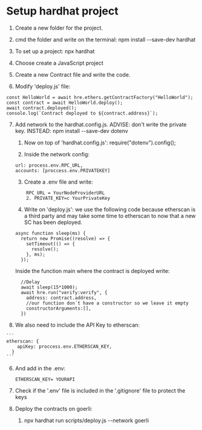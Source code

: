 # Setup hardhat project

1. Create a new folder for the project.

2. cmd the folder and write on the terminal: npm install --save-dev hardhat

3. To set up a project: npx hardhat

4. Choose create a JavaScript project

5. Create a new Contract file and write the code.

6. Modify 'deploy.js' file:
  
  ```
  const HelloWorld = await hre.ethers.getContractFactory("HelloWorld");
  const contract = await HelloWorld.deploy();
  await contract.deployed();
  console.log(`Contract deployed to ${contract.address}`);
  ```
  
7. Add network to the hardhat.config.js. ADVISE: don't write the private key. INSTEAD: npm install --save-dev dotenv

	1. Now on top of 'hardhat.config.js': require("dotenv").config();
  
	2. Inside the network config: 
  
    ```
    url: process.env.RPC_URL, 
    accounts: [proccess.env.PRIVATEKEY]
    ```
    
	3. Create a .env file and write:
  
    ```
		RPC_URL = YourNodeProviderURL
		2. PRIVATE_KEY=c YourPrivateKey
    ```
    
	4. Write on 'deploy.js': we use the following code because etherscan is a third party and may take some time to etherscan to now that a new SC has been deployed.
  
    ```
    async function sleep(ms) {
      return new Promise((resolve) => {
        setTimeout(() => {
          resolve();
        }, ms);
      });
    ```
    
    Inside the function main where the contract is deployed write: 
    
      ```
        //Delay  
        await sleep(15*1000); 
        await hre.run("verify:verify", { 
          address: contract.address, 
          //our function don´t have a constructor so we leave it empty 
          constructorArguments:[], 
        })
      ```

  5. We also need to include the API Key to etherscan:

    ```
    etherscan: {
        apiKey: proccess.env.ETHERSCAN_KEY,
      }
    ```
  6. And add in the .env:
    
     ```
     ETHERSCAN_KEY= YOURAPI
     ```

9. Check if the '.env' file is included in the '.gitignore' file to protect the keys
10. Deploy the contracts on goerli:
	1. npx hardhat run scripts/deploy.js --network goerli

